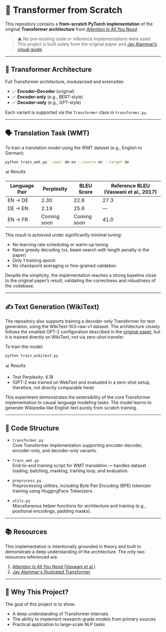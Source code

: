 # 🧠 Transformer from Scratch

This repository contains a **from-scratch PyTorch implementation** of the original **Transformer architecture** from [_Attention Is All You Need_](https://arxiv.org/abs/1706.03762).

> ⚠️ No pre-existing code or reference implementations were used. This project is built solely from the original paper and [Jay Alammar’s visual guide](https://jalammar.github.io/illustrated-transformer/).

---

## 🧱 Transformer Architecture

Full Transformer architecture, modularized and extensible:
- ✅ **Encoder–Decoder** (original)
- ✅ **Encoder-only** (e.g., BERT-style)
- ✅ **Decoder-only** (e.g., GPT-style)

Each variant is supported via the `Transformer` class in `transformer.py`.

---

## 🗣️ Translation Task (WMT)

To train a translation model using the WMT dataset (e.g., English to German):

```bash
python train_wmt.py --pair de-en --source en --target de
```

📊 Results

| Language Pair | Perplexity   | BLEU Score   | Reference BLEU (Vaswani et al., 2017) |
|---------------|--------------|--------------|----------------------------------------|
| EN → DE       | 2.30         | 22.6         | 27.3                                   |
| DE → EN       | 2.19         | 25.6         | —                                      |
| EN → FR       | Coming soon  | Coming soon  | 41.0                                   |

This result is achieved under significantly minimal tuning:
- No learning rate scheduling or warm-up tuning
- Naive greedy decoding (vs. beam search with length penalty in the paper)
- Only 1 training epoch
- No checkpoint averaging or fine-grained validation

Despite the simplicity, the implementation reaches a strong baseline close to the original paper’s result, validating the correctness and robustness of the codebase.

---

## ✍️ Text Generation (WikiText)

The repository also supports training a decoder-only Transformer for text generation, using the WikiText-103-raw-v1 dataset. The architecture closely follows the smallest GPT-2 configuration described in the [original paper](https://cdn.openai.com/better-language-models/language_models_are_unsupervised_multitask_learners.pdf), but it is trained directly on WikiText, not via zero-shot transfer.

To train the model:
```bash
python train_wikitext.py
```

📊 Results
- Test Perplexity: 4.18
- (GPT-2 was trained on WebText and evaluated in a zero-shot setup, therefore, not directly comparable here)

This experiment demonstrates the extensibility of the core Transformer implementation to causal language modeling tasks. The model learns to generate Wikipedia-like English text purely from scratch training.

---

## 📂 Code Structure

- `transformer.py`  
  Core Transformer implementation supporting encoder-decoder, encoder-only, and decoder-only variants.

- `train_wmt.py`  
  End-to-end training script for WMT translation — handles dataset loading, batching, masking, training loop, and evaluation.

- `preprocess.py`  
  Preprocessing utilities, including Byte Pair Encoding (BPE) tokenizer training using HuggingFace Tokenizers.

- `utils.py`  
  Miscellaneous helper functions for architecture and training (e.g., positional encodings, padding masks).

---

## 📚 Resources

This implementation is intentionally grounded in theory and built to demonstrate a deep understanding of the architecture. The only two resources referenced are:

1. [_Attention Is All You Need_ (Vaswani et al.)](https://arxiv.org/abs/1706.03762)
2. [Jay Alammar's Illustrated Transformer](https://jalammar.github.io/illustrated-transformer/)

---

## 🎯 Why This Project?

The goal of this project is to show:
- A deep understanding of Transformer internals
- The ability to implement research-grade models from primary sources
- Practical application to large-scale NLP tasks

